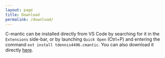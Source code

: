 ```yaml
---
layout: page
title: Download
permalink: /download/
---
```


C-mantic can be installed directly from VS Code by searching for it in the `Extensions` side-bar, or by launching `Quick Open` (Ctrl+P) and entering the command `ext install tdennis4496.cmantic`. You can also download it directly [here](https://marketplace.visualstudio.com/items?itemName=tdennis4496.cmantic).
